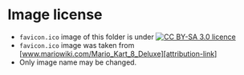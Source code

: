 # Image license

[license-button]: https://www.mariowiki.com/resources/assets/licenses/cc-by-sa.png
[license-link]: https://creativecommons.org/licenses/by-sa/3.0/
[attribution-link]: https://www.mariowiki.com/Mario_Kart_8_Deluxe

- `favicon.ico` image of this folder is under [![CC BY-SA 3.0 licence][license-button]][license-link]
- `favicon.ico` image was taken from [www.mariowiki.com/Mario_Kart_8_Deluxe][attribution-link]
- Only image name may be changed.
